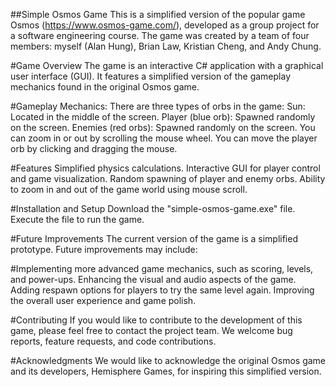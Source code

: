 ##Simple Osmos Game
This is a simplified version of the popular game Osmos (https://www.osmos-game.com/), developed as a group project for a software engineering course. 
The game was created by a team of four members: myself (Alan Hung), Brian Law, Kristian Cheng, and Andy Chung.

#Game Overview
The game is an interactive C# application with a graphical user interface (GUI). It features a simplified version of the gameplay mechanics found in the original Osmos game.

#Gameplay Mechanics:
There are three types of orbs in the game:
Sun: Located in the middle of the screen.
Player (blue orb): Spawned randomly on the screen.
Enemies (red orbs): Spawned randomly on the screen.
You can zoom in or out by scrolling the mouse wheel.
You can move the player orb by clicking and dragging the mouse.

#Features
Simplified physics calculations.
Interactive GUI for player control and game visualization.
Random spawning of player and enemy orbs.
Ability to zoom in and out of the game world using mouse scroll.

#Installation and Setup
Download the "simple-osmos-game.exe" file.
Execute the file to run the game.

#Future Improvements
The current version of the game is a simplified prototype. Future improvements may include:

#Implementing more advanced game mechanics, such as scoring, levels, and power-ups.
Enhancing the visual and audio aspects of the game.
Adding respawn options for players to try the same level again.
Improving the overall user experience and game polish.

#Contributing
If you would like to contribute to the development of this game, please feel free to contact the project team. We welcome bug reports, feature requests, and code contributions.

#Acknowledgments
We would like to acknowledge the original Osmos game and its developers, Hemisphere Games, for inspiring this simplified version.
